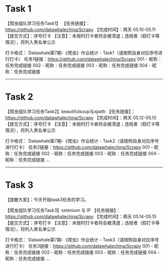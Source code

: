 # Task 1

【爬虫组队学习任务Task1】
【任务链接】：https://github.com/datawhalechina/Scrapy
【完成时间】：两天 05.10-05.11
【提交方式】：序号打卡 
【注意】：未按时打卡者将会被清退；违规者（假打卡等情况），将列入黑名单公示

打卡格式：
Datawhale第7期-《爬虫》作业统计 - Task1（请按照自身对应序号进行打卡）
任务1链接：https://github.com/datawhalechina/Scrapy
001 - 昵称：任务完成链接
002 - 昵称：任务完成链接
003 - 昵称：任务完成链接
004 - 昵称：任务完成链接

------

# Task 2

【爬虫组队学习任务Task2】beautifulsoup与xpath
【任务链接】：https://github.com/datawhalechina/Scrapy
【完成时间】：两天 05.12-05.13
【提交方式】：序号打卡 
【注意】：未按时打卡者将会被清退；违规者（假打卡等情况），将列入黑名单公示

打卡格式：
Datawhale第7期-《爬虫》作业统计 - Task2（请按照自身对应序号进行打卡）
任务2链接：https://github.com/datawhalechina/Scrapy
001 - 昵称：任务完成链接
002 - 昵称：任务完成链接
003 - 昵称：任务完成链接
004 - 昵称：任务完成链接
...

------

# Task 3

【提醒大家】：今天开始task3任务的学习。

【爬虫组队学习任务Task3】selenium 与 IP
【任务链接】：https://github.com/datawhalechina/Scrapy
【完成时间】：两天 05.14-05.15
【提交方式】：序号打卡 
【注意】：未按时打卡者将会被清退；违规者（假打卡等情况），将列入黑名单公示

打卡格式：
Datawhale第7期-《爬虫》作业统计 - Task3（请按照自身对应序号进行打卡）
任务3链接：https://github.com/datawhalechina/Scrapy
001 - 昵称：任务完成链接
002 - 昵称：任务完成链接
003 - 昵称：任务完成链接
004 - 昵称：任务完成链接
...
